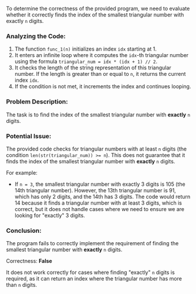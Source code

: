 To determine the correctness of the provided program, we need to evaluate whether it correctly finds the index of the smallest triangular number with exactly `n` digits.

### Analyzing the Code:
1. The function `func_1(n)` initializes an index `idx` starting at 1.
2. It enters an infinite loop where it computes the `idx`-th triangular number using the formula `triangular_num = idx * (idx + 1) // 2`.
3. It checks the length of the string representation of this triangular number. If the length is greater than or equal to `n`, it returns the current index `idx`.
4. If the condition is not met, it increments the index and continues looping.

### Problem Description:
The task is to find the index of the smallest triangular number with **exactly** `n` digits.

### Potential Issue:
The provided code checks for triangular numbers with at least `n` digits (the condition `len(str(triangular_num)) >= n`). This does not guarantee that it finds the index of the smallest triangular number with **exactly** `n` digits. 

For example:
- If `n = 3`, the smallest triangular number with exactly 3 digits is 105 (the 14th triangular number). However, the 13th triangular number is 91, which has only 2 digits, and the 14th has 3 digits. The code would return 14 because it finds a triangular number with at least 3 digits, which is correct, but it does not handle cases where we need to ensure we are looking for "exactly" 3 digits.

### Conclusion:
The program fails to correctly implement the requirement of finding the smallest triangular number with **exactly** `n` digits. 

Correctness: **False** 

It does not work correctly for cases where finding "exactly" `n` digits is required, as it can return an index where the triangular number has more than `n` digits.